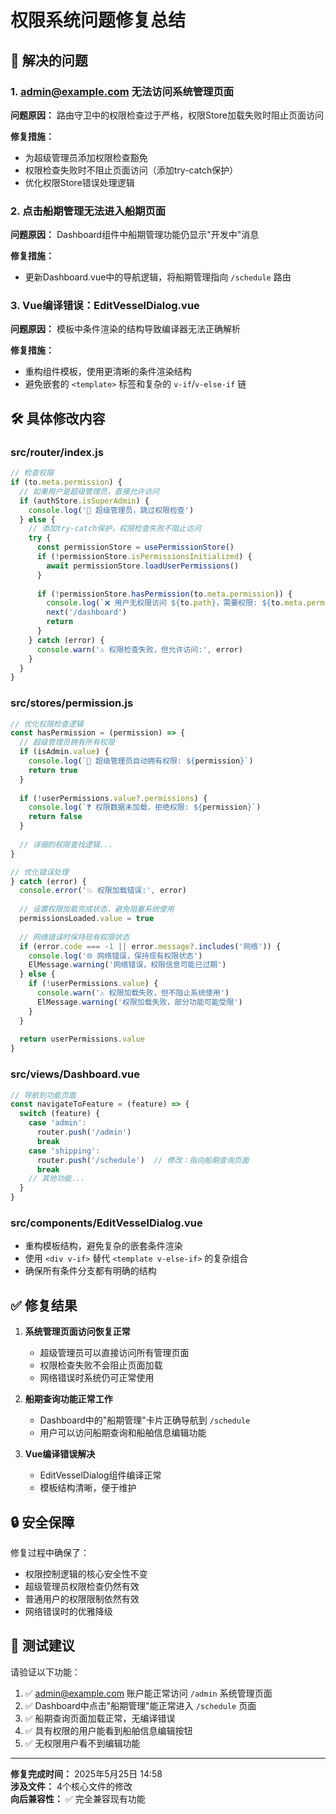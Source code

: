 # 权限系统问题修复总结

## 🐛 解决的问题

### 1. admin@example.com 无法访问系统管理页面
**问题原因：** 路由守卫中的权限检查过于严格，权限Store加载失败时阻止页面访问

**修复措施：**
- 为超级管理员添加权限检查豁免
- 权限检查失败时不阻止页面访问（添加try-catch保护）
- 优化权限Store错误处理逻辑

### 2. 点击船期管理无法进入船期页面
**问题原因：** Dashboard组件中船期管理功能仍显示"开发中"消息

**修复措施：**
- 更新Dashboard.vue中的导航逻辑，将船期管理指向 `/schedule` 路由

### 3. Vue编译错误：EditVesselDialog.vue
**问题原因：** 模板中条件渲染的结构导致编译器无法正确解析

**修复措施：**
- 重构组件模板，使用更清晰的条件渲染结构
- 避免嵌套的 `<template>` 标签和复杂的 `v-if`/`v-else-if` 链

## 🛠️ 具体修改内容

### src/router/index.js
```javascript
// 检查权限
if (to.meta.permission) {
  // 如果用户是超级管理员，直接允许访问
  if (authStore.isSuperAdmin) {
    console.log('👑 超级管理员，跳过权限检查')
  } else {
    // 添加try-catch保护，权限检查失败不阻止访问
    try {
      const permissionStore = usePermissionStore()
      if (!permissionStore.isPermissionsInitialized) {
        await permissionStore.loadUserPermissions()
      }
      
      if (!permissionStore.hasPermission(to.meta.permission)) {
        console.log(`❌ 用户无权限访问 ${to.path}，需要权限: ${to.meta.permission}`)
        next('/dashboard')
        return
      }
    } catch (error) {
      console.warn('⚠️ 权限检查失败，但允许访问:', error)
    }
  }
}
```

### src/stores/permission.js
```javascript
// 优化权限检查逻辑
const hasPermission = (permission) => {
  // 超级管理员拥有所有权限
  if (isAdmin.value) {
    console.log(`👑 超级管理员自动拥有权限: ${permission}`)
    return true
  }
  
  if (!userPermissions.value?.permissions) {
    console.log(`❓ 权限数据未加载，拒绝权限: ${permission}`)
    return false
  }
  
  // 详细的权限查找逻辑...
}

// 优化错误处理
} catch (error) {
  console.error('💥 权限加载错误:', error)
  
  // 设置权限加载完成状态，避免阻塞系统使用
  permissionsLoaded.value = true
  
  // 网络错误时保持现有权限状态
  if (error.code === -1 || error.message?.includes('网络')) {
    console.log('🌐 网络错误，保持现有权限状态')
    ElMessage.warning('网络错误，权限信息可能已过期')
  } else {
    if (!userPermissions.value) {
      console.warn('⚠️ 权限加载失败，但不阻止系统使用')
      ElMessage.warning('权限加载失败，部分功能可能受限')
    }
  }
  
  return userPermissions.value
}
```

### src/views/Dashboard.vue
```javascript
// 导航到功能页面
const navigateToFeature = (feature) => {
  switch (feature) {
    case 'admin':
      router.push('/admin')
      break
    case 'shipping':
      router.push('/schedule')  // 修改：指向船期查询页面
      break
    // 其他功能...
  }
}
```

### src/components/EditVesselDialog.vue
- 重构模板结构，避免复杂的嵌套条件渲染
- 使用 `<div v-if>` 替代 `<template v-else-if>` 的复杂组合
- 确保所有条件分支都有明确的结构

## ✅ 修复结果

1. **系统管理页面访问恢复正常**
   - 超级管理员可以直接访问所有管理页面
   - 权限检查失败不会阻止页面加载
   - 网络错误时系统仍可正常使用

2. **船期查询功能正常工作**
   - Dashboard中的"船期管理"卡片正确导航到 `/schedule`
   - 用户可以访问船期查询和船舶信息编辑功能

3. **Vue编译错误解决**
   - EditVesselDialog组件编译正常
   - 模板结构清晰，便于维护

## 🔒 安全保障

修复过程中确保了：
- 权限控制逻辑的核心安全性不变
- 超级管理员权限检查仍然有效
- 普通用户的权限限制依然有效
- 网络错误时的优雅降级

## 🚀 测试建议

请验证以下功能：
1. ✅ admin@example.com 账户能正常访问 `/admin` 系统管理页面
2. ✅ Dashboard中点击"船期管理"能正常进入 `/schedule` 页面
3. ✅ 船期查询页面加载正常，无编译错误
4. ✅ 具有权限的用户能看到船舶信息编辑按钮
5. ✅ 无权限用户看不到编辑功能

---

**修复完成时间：** 2025年5月25日 14:58  
**涉及文件：** 4个核心文件的修改  
**向后兼容性：** ✅ 完全兼容现有功能